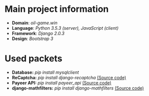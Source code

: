 # Main project information
- **Domain**: *oil-game.win*
- **Language**: *Python 3.5.3 (server), JavaScript (client)*
- **Framework**: *Django 2.0.3*
- **Design**: *Bootstrap 3*

# Used packets
- **Database:** *pip install mysqlclient*
- **ReCaptcha:** *pip install django-recaptcha* [(Source code)](https://github.com/praekelt/django-recaptcha)
- **Payeer API:** *pip install payeer_api* [(Source code)](https://github.com/Ridys/payeer_api)
- **django-mathfilters:** *pip install django-mathfilters* [(Source code)](https://pypi.org/project/django-mathfilters/)